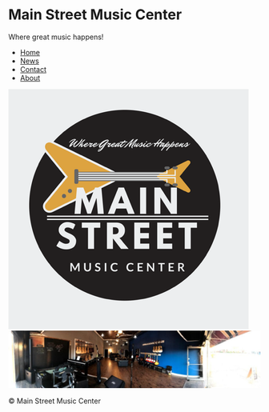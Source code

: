 # Main Street Music Center
Where great music happens!

<!Doctype>
<html>
  
  <head>
  <link rel="stylesheet" type="text/css" href="style.css"/>
  </head>
  
 <div id="navbar">
  
 <ul>
  <li><a href="index.html">Home</a></li>
  <li><a href="news.asp">News</a></li>
  <li><a href="contact.asp">Contact</a></li>
  <li><a href="about.asp">About</a></li>
</ul>
  
 <img src="1553_1507213153599.png" alt="The Music Store to Rule Them All!"/>
 
 </div>
 
 <img src="1556_1507213160246.jpeg" alt="The Main Music Store" />
  
  
  <strong>
  
  </strong>
  
  <p id="footer">&copy; Main Street Music Center </p>
  
  
  </html>
